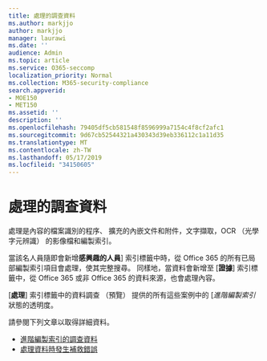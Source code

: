 ```yaml
---
title: 處理的調查資料
ms.author: markjjo
author: markjjo
manager: laurawi
ms.date: ''
audience: Admin
ms.topic: article
ms.service: O365-seccomp
localization_priority: Normal
ms.collection: M365-security-compliance
search.appverid:
- MOE150
- MET150
ms.assetid: ''
description: ''
ms.openlocfilehash: 79405df5cb581548f8596999a7154c4f8cf2afc1
ms.sourcegitcommit: 9d67cb52544321a430343d39eb336112c1a11d35
ms.translationtype: MT
ms.contentlocale: zh-TW
ms.lasthandoff: 05/17/2019
ms.locfileid: "34150605"
---
```

# <a name="process-data-for-an-investigation"></a>處理的調查資料

處理是內容的檔案識別的程序、 擴充的內嵌文件和附件，文字擷取，OCR （光學字元辨識） 的影像檔和編製索引。  

當該名人員隨即會新增**感興趣的人員**] 索引標籤中時，從 Office 365 的所有已局部編製索引項目會處理，使其完整搜尋。  同樣地，當資料會新增至 [**證據**] 索引標籤中，從 Office 365 或非 Office 365 的資料來源，也會處理內容。

[**處理**] 索引標籤中的資料調查 （預覽） 提供的所有這些案例中的 [*進階編製索引*狀態的透明度。

請參閱下列文章以取得詳細資料。

- [進階編製索引的調查資料](index-data-people-of-interest.md)
- [處理資料時發生補救錯誤](error-remediation.md)
